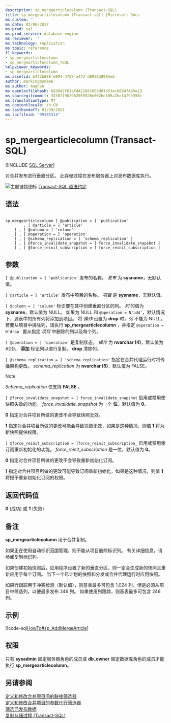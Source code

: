 ```yaml
---
description: sp_mergearticlecolumn (Transact-SQL)
title: sp_mergearticlecolumn (Transact-sql) |Microsoft Docs
ms.custom: ''
ms.date: 03/06/2017
ms.prod: sql
ms.prod_service: database-engine
ms.reviewer: ''
ms.technology: replication
ms.topic: reference
f1_keywords:
- sp_mergearticlecolumn
- sp_mergearticlecolumn_TSQL
helpviewer_keywords:
- sp_mergearticlecolumn
ms.assetid: b4f2b888-e094-4759-a472-d893638995eb
author: markingmyname
ms.author: maghan
ms.openlocfilehash: b5d8d2f63afd421081058dd1b53ec8084f4b5e13
ms.sourcegitcommit: 33f0f190f962059826e002be165a2bef4f9e350c
ms.translationtype: MT
ms.contentlocale: zh-CN
ms.lasthandoff: 01/30/2021
ms.locfileid: "99185314"
---
```

# <a name="sp_mergearticlecolumn-transact-sql"></a>sp_mergearticlecolumn (Transact-SQL)
[!INCLUDE [SQL Server](../../includes/applies-to-version/sqlserver.md)]

  对合并发布进行垂直分区。 此存储过程在发布服务器上对发布数据库执行。  
  
 ![主题链接图标](../../database-engine/configure-windows/media/topic-link.gif "“主题链接”图标") [Transact-SQL 语法约定](../../t-sql/language-elements/transact-sql-syntax-conventions-transact-sql.md)  
  
## <a name="syntax"></a>语法  
  
```  
  
sp_mergearticlecolumn [ @publication = ] 'publication'  
        , [ @article = ] 'article'  
    [ , [ @column = ] 'column'  
    [ , [ @operation = ] 'operation'   
    [ , [ @schema_replication = ] 'schema_replication' ]  
    [ , [ @force_invalidate_snapshot = ] force_invalidate_snapshot ]   
    [ , [ @force_reinit_subscription = ] force_reinit_subscription ]   
```  
  
## <a name="arguments"></a>参数  
`[ @publication = ] 'publication'` 发布的名称。 *发布* 为 **sysname**，无默认值。  
  
`[ @article = ] 'article'` 发布中项目的名称。 *项目* 是 **sysname**，无默认值。  
  
`[ @column = ] 'column'` 标识要在其中创建垂直分区的列。 *列* 的值为 **sysname**，默认值为 NULL。 如果为 NULL 和 `@operation = N'add'`，默认情况下，源表中的所有列将添加到项目。 将 *操作* 设置为 **drop** 时，*列* 不能为 NULL。 若要从项目中排除列，请执行 **sp_mergearticlecolumn** ，并指定 `@operation = N'drop'` 要从指定 *项目* 中删除的列以及每个列。  
  
`[ @operation = ] 'operation'` 是复制状态。 *操作* 为 **nvarchar (4)**，默认值为 ADD。 **添加** 标记列以进行复制。 **drop** 清除列。  
  
`[ @schema_replication = ] 'schema_replication'` 指定在合并代理运行时将传播架构更改。 *schema_replication* 为 **nvarchar (5)**，默认值为 FALSE。  
  
> [!NOTE]  
>  *Schema_replication* 仅支持 **FALSE** 。  
  
`[ @force_invalidate_snapshot = ] force_invalidate_snapshot` 启用或禁用使快照失效的功能。 *force_invalidate_snapshot* 为一个 **位**，默认值为 **0**。  
  
 **0** 指定对合并项目所做的更改不会导致快照无效。  
  
 **1** 指定对合并项目所做的更改可能会导致快照无效，如果是这种情况，则值 **1** 将为新快照提供权限。  
  
`[ @force_reinit_subscription = ]force_reinit_subscription_` 启用或禁用使订阅重新初始化的功能。 *force_reinit_subscription* 是一位，默认值为 **0**。  
  
 **0** 指定对合并项目所做的更改不会导致重新初始化订阅。  
  
 **1** 指定对合并项目所做的更改可能导致订阅重新初始化，如果是这种情况，则值 **1** 将授予重新初始化订阅的权限。  
  
## <a name="return-code-values"></a>返回代码值  
 **0** (成功) 或 **1** (失败)   
  
## <a name="remarks"></a>备注  
 **sp_mergearticlecolumn** 用于合并复制。  
  
 如果正在使用自动标识范围管理，则不能从项目删除标识列。 有关详细信息，请参阅[复制标识列](../../relational-databases/replication/publish/replicate-identity-columns.md)。  
  
 如果创建初始快照后，应用程序设置了新的垂直分区，则一定会生成新的快照且重新应用于每个订阅。 当下一个已计划的快照和分发或合并代理运行时应用快照。  
  
 如果行跟踪用于冲突检测（默认值），则基表最多可包含 1,024 列，但是必须从项目中筛选列，以便最多发布 246 列。 如果使用列跟踪，则基表最多可包含 246 列。  
  
## <a name="example"></a>示例  
 [!code-sql[HowTo#sp_AddMergeArticle](../../relational-databases/replication/codesnippet/tsql/sp-mergearticlecolumn-tr_1.sql)]  
  
## <a name="permissions"></a>权限  
 只有 **sysadmin** 固定服务器角色的成员或 **db_owner** 固定数据库角色的成员才能执行 **sp_mergearticlecolumn**。  
  
## <a name="see-also"></a>另请参阅  
 [定义和修改合并项目间的联接筛选器](../../relational-databases/replication/publish/define-and-modify-a-join-filter-between-merge-articles.md)   
 [定义和修改合并项目的参数化行筛选器](../../relational-databases/replication/publish/define-and-modify-a-parameterized-row-filter-for-a-merge-article.md)   
 [筛选已发布数据](../../relational-databases/replication/publish/filter-published-data.md)   
 [复制存储过程 (Transact-SQL)](../../relational-databases/system-stored-procedures/replication-stored-procedures-transact-sql.md)  
  
  
